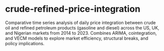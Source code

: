# crude-refined-price-integration
Comparative time series analysis of daily price integration between crude oil and refined petroleum products (gasoline and diesel) across the US, UK, and Nigerian markets from 2014 to 2023. Combines ARIMA, cointegration, and VECM models to explore market efficiency, structural breaks, and policy implications.

